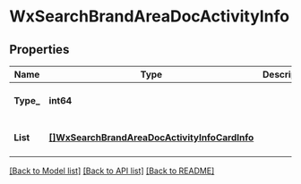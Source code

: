 # WxSearchBrandAreaDocActivityInfo

## Properties
Name | Type | Description | Notes
------------ | ------------- | ------------- | -------------
**Type_** | **int64** |  | [optional] [default to null]
**List** | [**[]WxSearchBrandAreaDocActivityInfoCardInfo**](wx_search_brand_area_doc_activity_info_card_info.md) |  | [optional] [default to null]

[[Back to Model list]](../README.md#documentation-for-models) [[Back to API list]](../README.md#documentation-for-api-endpoints) [[Back to README]](../README.md)


